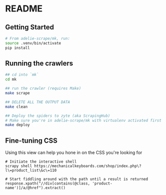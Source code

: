 # README



## Getting Started

```bash
# From adelie-scrape/mk, run:
source .venv/bin/activate
pip install 
```

## Running the crawlers

```bash
## cd into `mk`
cd mk

## run the crawler (requires Make)
make scrape 

## DELETE ALL THE OUTPUT DATA
make clean

## Deploy the spiders to zyte (aka ScrapingHub)
# Make sure you're in adelie-scrape/mk with virtualenv activated first
make deploy 
```

## Fine-tuning CSS

Using this view can help you hone in on the CSS you're looking for

```shell
# Initiate the interactive shell
scrapy shell https://mechanicalkeyboards.com/shop/index.php\?l\=product_list\&c\=110

# Start fiddling around with the path until a result is returned
response.xpath("//div[contains(@class, 'product-name')]/a/@href").extract()
```